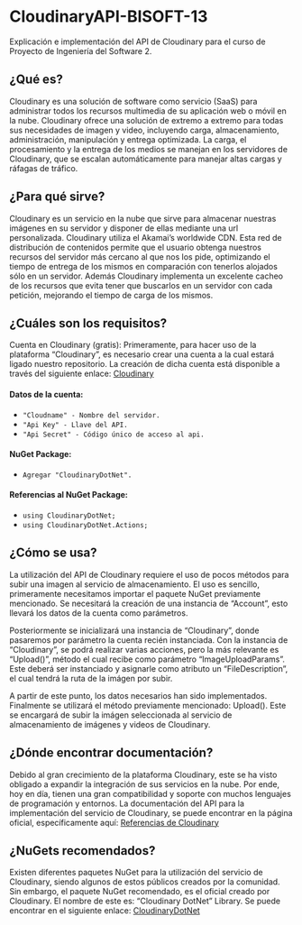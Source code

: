 # CloudinaryAPI-BISOFT-13

Explicación e implementación del API de Cloudinary para el curso de Proyecto de Ingeniería del Software 2.

## ¿Qué es?

Cloudinary es una solución de software como servicio (SaaS) para administrar todos los recursos multimedia de su aplicación web o móvil en la nube. Cloudinary ofrece una solución de extremo a extremo para todas sus necesidades de imagen y video, incluyendo carga, almacenamiento, administración, manipulación y entrega optimizada. La carga, el procesamiento y la entrega de los medios se manejan en los servidores de Cloudinary, que se escalan automáticamente para manejar altas cargas y ráfagas de tráfico.

## ¿Para qué sirve?

Cloudinary es un servicio en la nube que sirve para almacenar nuestras imágenes en su servidor y disponer de ellas mediante una url personalizada.
Cloudinary utiliza el Akamai’s worldwide CDN. Esta red de distribución de contenidos permite que el usuario obtenga nuestros recursos del servidor más cercano al que nos los pide, optimizando el tiempo de entrega de los mismos en comparación con tenerlos alojados sólo en un servidor. Además Cloudinary implementa un excelente cacheo de los recursos que evita tener que buscarlos en un servidor con cada petición, mejorando el tiempo de carga de los mismos.


## ¿Cuáles son los requisitos?

Cuenta en Cloudinary (gratis): Primeramente, para hacer uso de la plataforma “Cloudinary”, es necesario crear una cuenta a la cual estará ligado nuestro repositorio. La creación de dicha cuenta está disponible a través del siguiente enlace: [Cloudinary](https://cloudinary.com/)
 
#### Datos de la cuenta:
- `"Cloudname" - Nombre del servidor.`
- `"Api Key" - Llave del API.`
- `"Api Secret" - Código único de acceso al api.`

#### NuGet Package:
- `Agregar "CloudinaryDotNet".`

#### Referencias al NuGet Package:
- `using CloudinaryDotNet;`
- `using CloudinaryDotNet.Actions;`


## ¿Cómo se usa?

La utilización del API de Cloudinary requiere el uso de pocos métodos para subir una imagen al servicio de almacenamiento. El uso es sencillo, primeramente necesitamos importar el paquete NuGet previamente mencionado. Se necesitará la creación de una instancia de “Account”, esto llevará los datos de la cuenta como parámetros.

Posteriormente se inicializará una instancia de “Cloudinary”, donde pasaremos por parámetro la cuenta recién instanciada. Con la instancia de “Cloudinary”, se podrá realizar varias acciones, pero la más relevante es “Upload()”, método el cual recibe como parámetro “ImageUploadParams”. Este deberá ser instanciado y asignarle como atributo un “FileDescription”, el cual tendrá la ruta de la imágen por subir. 

A partir de este punto, los datos necesarios han sido implementados. Finalmente se utilizará el método previamente mencionado: Upload(). Este se encargará de subir la imágen seleccionada al servicio de almacenamiento de imágenes y videos de Cloudinary.


## ¿Dónde encontrar documentación?

Debido al gran crecimiento de la plataforma Cloudinary, este se ha visto obligado a expandir la integración de sus servicios en la nube. Por ende, hoy en día, tienen una gran compatibilidad y soporte con muchos lenguajes de programación y entornos.
La documentación del API para la implementación del servicio de Cloudinary, se puede encontrar en la página oficial, específicamente aquí: [Referencias de Cloudinary](https://cloudinary.com/documentation/cloudinary_references)


## ¿NuGets recomendados?

Existen diferentes paquetes NuGet para la utilización del servicio de Cloudinary, siendo algunos de estos públicos creados por la comunidad. Sin embargo, el paquete NuGet recomendado, es el oficial creado por Cloudinary. El nombre de este es: “Cloudinary DotNet” Library. Se puede encontrar en el siguiente enlace: [CloudinaryDotNet](https://www.nuget.org/packages/CloudinaryDotNet/)
